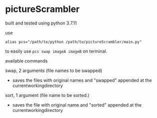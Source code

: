 # pictureScrambler

built and tested using python 3.7.11

use
```
alias pcs="/path/to/python /path/to/pictureScrambler/main.py"
```
to easily use `pcs swap imageA imageB` on terminal.

available commands

swap, 2 arguments (file names to be swapped)
- saves the files with original names and "swapped" appended at the currentworkingdirectory

sort, 1 argument (file name to be sorted.)
- saves the file with original name and "sorted" appended at the currentworkingdirectory